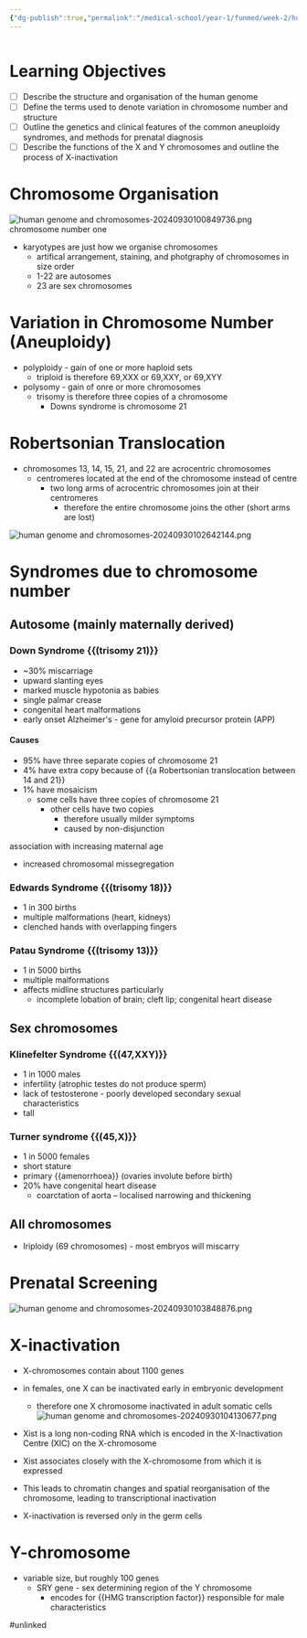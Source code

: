 ```yaml
---
{"dg-publish":true,"permalink":"/medical-school/year-1/funmed/week-2/human-genome-and-chromosomes/","tags":["funmed"]}
---
```


```table-of-contents
```
# Learning Objectives
- [ ] Describe the structure and organisation of the human genome
- [ ] Define the terms used to denote variation in chromosome number and structure
- [ ] Outline the genetics and clinical features of the common aneuploidy syndromes, and methods for prenatal diagnosis
- [ ] Describe the functions of the X and Y chromosomes and outline the process of X-inactivation

# Chromosome Organisation
![human genome and chromosomes-20240930100849736.png](/img/user/Medical%20School/Year%201/funmed/week%202/attachments/human%20genome%20and%20chromosomes-20240930100849736.png)
chromosome number one

- karyotypes are just how we organise chromosomes
	- artifical arrangement, staining, and photgraphy of chromosomes in size order
	- 1-22 are autosomes
	- 23 are sex chromosomes

# Variation in Chromosome Number (Aneuploidy)
- polyploidy - gain of one or more haploid sets
	- triploid is therefore 69,XXX or 69,XXY, or 69,XYY
- polysomy - gain of onre or more chromosomes
	- trisomy is therefore three copies of a chromosome
		- Downs syndrome is chromosome 21

# Robertsonian Translocation
- chromosomes 13, 14, 15, 21, and 22 are acrocentric chromosomes
	- centromeres located at the end of the chromosome instead of centre
		- two long arms of acrocentric chromosomes join at their centromeres
			- therefore the entire chromosome joins the other (short arms are lost)

![human genome and chromosomes-20240930102642144.png](/img/user/Medical%20School/Year%201/funmed/week%202/attachments/human%20genome%20and%20chromosomes-20240930102642144.png)

# Syndromes due to chromosome number
## Autosome (mainly maternally derived)
### Down Syndrome {{(trisomy 21)}}
- ~30% miscarriage
- upward slanting eyes
- marked muscle hypotonia as babies
- single palmar crease
- congenital heart malformations
- early onset Alzheimer's - gene for amyloid precursor protein (APP)

#### Causes
- 95% have three separate copies of chromosome 21
- 4% have extra copy because of {{a Robertsonian translocation between 14 and 21}}
- 1% have mosaicism
	- some cells have three copies of chromosome 21
		- other cells have two copies
			- therefore usually milder symptoms
			- caused by non-disjunction

association with increasing maternal age
- increased chromosomal missegregation

### Edwards Syndrome {{(trisomy 18)}}
- 1 in 300 births
- multiple malformations (heart, kidneys)
- clenched hands with overlapping fingers

### Patau Syndrome {{(trisomy 13)}}
- 1 in 5000 births
- multiple malformations
- affects midline structures particularly
	- incomplete lobation of brain; cleft lip; congenital heart disease
## Sex chromosomes

### Klinefelter Syndrome {{(47,XXY)}}
- 1 in 1000 males
- infertility (atrophic testes do not produce sperm)
- lack of testosterone - poorly developed secondary sexual characteristics
- tall

### Turner syndrome {{(45,X)}}
- 1 in 5000 females
- short stature
- primary {{amenorrhoea}} (ovaries involute before birth)
- 20% have congenital heart disease
	- coarctation of aorta – localised narrowing and thickening
## All chromosomes
- Iriploidy (69 chromosomes) - most embryos will miscarry


# Prenatal Screening
![human genome and chromosomes-20240930103848876.png](/img/user/Medical%20School/Year%201/funmed/week%202/attachments/human%20genome%20and%20chromosomes-20240930103848876.png)

# X-inactivation
- X-chromosomes contain about 1100 genes
- in females, one X can be inactivated early in embryonic development
	- therefore one X chromosome inactivated in adult somatic cells
![human genome and chromosomes-20240930104130677.png](/img/user/Medical%20School/Year%201/funmed/week%202/attachments/human%20genome%20and%20chromosomes-20240930104130677.png)

- Xist is a long non-coding RNA which is encoded in the X-Inactivation Centre (XIC) on the X-chromosome
- Xist associates closely with the X-chromosome from which it is expressed
- This leads to chromatin changes and spatial reorganisation of the chromosome, leading to transcriptional inactivation
- X-inactivation is reversed only in the germ cells

# Y-chromosome
- variable size, but roughly 100 genes
	- SRY gene - sex determining region of the Y chromosome
		- encodes for {{HMG transcription factor}} responsible for male characteristics

#unlinked 